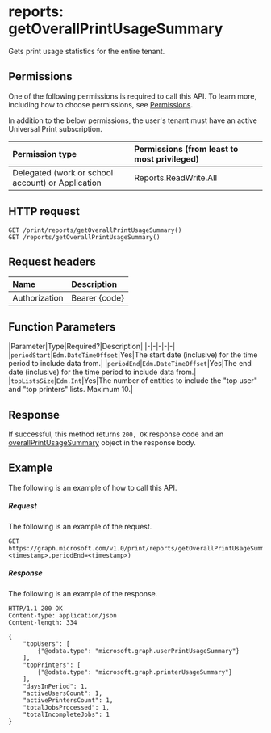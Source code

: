 # reports: getOverallPrintUsageSummary

Gets print usage statistics for the entire tenant.

## Permissions
One of the following permissions is required to call this API. To learn more, including how to choose permissions, see [Permissions](../../../concepts/permissions_reference.md).

In addition to the below permissions, the user's tenant must have an active Universal Print subscription.

|Permission type                        | Permissions (from least to most privileged)              |
|:--------------------------------------|:---------------------------------------------------------|
|Delegated (work or school account) or Application | Reports.ReadWrite.All |

## HTTP request
<!-- { "blockType": "ignored" } -->
```http
GET /print/reports/getOverallPrintUsageSummary()
GET /reports/getOverallPrintUsageSummary()
```
## Request headers
| Name          | Description   |
|:--------------|:--------------|
| Authorization | Bearer {code} |

## Function Parameters

|Parameter|Type|Required?|Description|
|-|-|-|-|-|
|`periodStart`|`Edm.DateTimeOffset`|Yes|The start date (inclusive) for the time period to include data from.|
|`periodEnd`|`Edm.DateTimeOffset`|Yes|The end date (inclusive) for the time period to include data from.|
|`topListsSize`|`Edm.Int`|Yes|The number of entities to include the "top user" and "top printers" lists. Maximum 10.|

## Response
If successful, this method returns `200, OK` response code and an [overallPrintUsageSummary](../resources/overallprintusagesummary.md) object in the response body.

## Example
The following is an example of how to call this API.
##### Request
The following is an example of the request.
<!-- {
  "blockType": "request",
  "name": "reports_getoverallprintusagesummary"
}-->
```http
GET https://graph.microsoft.com/v1.0/print/reports/getOverallPrintUsageSummary(topListsSize=10,periodStart=<timestamp>,periodEnd=<timestamp>)
```

##### Response
The following is an example of the response. 
<!-- {
  "blockType": "response",
  "truncated": true,
  "@odata.type": "microsoft.graph.None"
} -->
```http
HTTP/1.1 200 OK
Content-type: application/json
Content-length: 334

{
    "topUsers": [
        {"@odata.type": "microsoft.graph.userPrintUsageSummary"}
    ],
    "topPrinters": [
        {"@odata.type": "microsoft.graph.printerUsageSummary"}
    ],
    "daysInPeriod": 1,
    "activeUsersCount": 1,
    "activePrintersCount": 1,
    "totalJobsProcessed": 1,
    "totalIncompleteJobs": 1
}
```

<!-- uuid: 8fcb5dbc-d5aa-4681-8e31-b001d5168d79
2015-10-25 14:57:30 UTC -->
<!-- {
  "type": "#page.annotation",
  "description": "printJob: getOverallPrintUsageSummary",
  "keywords": "",
  "section": "documentation",
  "tocPath": ""
}-->